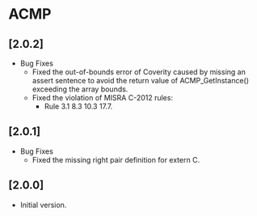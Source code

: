 # ACMP

## [2.0.2]

- Bug Fixes
  - Fixed the out-of-bounds error of Coverity caused by missing an assert sentence to avoid
    the return value of ACMP_GetInstance() exceeding the array bounds.
  - Fixed the violation of MISRA C-2012 rules:
    - Rule 3.1 8.3 10.3 17.7.

## [2.0.1]

- Bug Fixes
  - Fixed the missing right pair definition for extern C.

## [2.0.0]

- Initial version.
